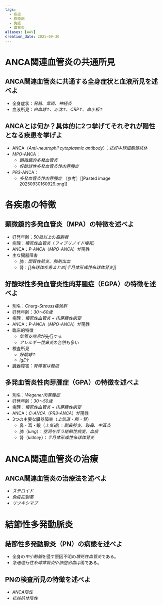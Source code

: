 ```yaml
---
tags:
  - 疾患
  - 膠原病
  - 免疫
  - 血管炎
aliases: [AAV]
creation_date: 2025-09-30
---
```

# ANCA関連血管炎の共通所見
## ANCA関連血管炎に共通する全身症状と血液所見を述べよ
- 全身症状：*発熱*、*紫斑*、*神経炎*
- 血液所見：*白血球↑*、*赤沈↑*、*CRP↑*、*血小板↑*
## ANCAとは何か？具体的に2つ挙げてそれぞれが陽性となる疾患を挙げよ
- ANCA（*Anti-neutrophil cytoplasmic antibody*）：*抗好中球細胞質抗体*
- *MPO*-ANCA：
	- *顕微鏡的多発血管炎*
	- *好酸球性多発血管炎性肉芽腫症*
- *PR3*-ANCA：
	- *多発血管炎性肉芽腫症*
（参考）[[Pasted image 20250930160929.png]]

# 各疾患の特徴
## 顕微鏡的多発血管炎（MPA）の特徴を述べよ
- 好発年齢：*50歳以上*の*高齢者*
- 病理：*壊死性血管炎*（*フィブリノイド壊死*）
- ANCA：*P-ANCA*（*MPO-ANCA*）が陽性
- 主な臓器障害
	- 肺：*間質性肺炎*、*肺胞出血*
	- 腎：*[[糸球体疾患まとめ|半月体形成性糸球体腎炎]]*

## 好酸球性多発血管炎性肉芽腫症（EGPA）の特徴を述べよ
- 別名：*Churg-Strauss症候群*
- 好発年齢：*30〜60歳*
- 病理：*壊死性血管炎* + *肉芽腫性病変*
- ANCA：*P-ANCA*（*MPO-ANCA*）が陽性
- 臨床的特徴
	- *気管支喘息*が先行する
	- *アレルギー性鼻炎*の合併も多い
- 検査所見
	- *好酸球↑*
	- *IgE↑*
- 臓器障害：*腎障害は軽度*

## 多発血管炎性肉芽腫症（GPA）の特徴を述べよ
- 別名：*Wegener肉芽腫症*
- 好発年齢：*30〜50歳*
- 病理：*壊死性血管炎* + *肉芽腫性病変*
- ANCA：*C-ANCA*（*PR3-ANCA*）が陽性
- 3つの主要な臓器障害（*上気道・肺・腎*）
	- 鼻・耳・眼（*上気道*）：*副鼻腔炎*、*鞍鼻*、*中耳炎*
	- 肺（*lung*）：*空洞を伴う結節性病変*、*血痰*
	- 腎（*kidney*）：*半月体形成性糸球体腎炎*

# ANCA関連血管炎の治療
## ANCA関連血管炎の治療法を述べよ
- *ステロイド*
- *免疫抑制薬*
- *リツキシマブ*

# 結節性多発動脈炎
## 結節性多発動脈炎（PN）の病態を述べよ
- 全身の*中小動脈*を侵す原因不明の*壊死性血管炎*である。
- *急速進行性糸球体腎炎*や*肺胞出血*は稀である。

## PNの検査所見の特徴を述べよ
- *ANCA陰性*
- *抗核抗体陰性*